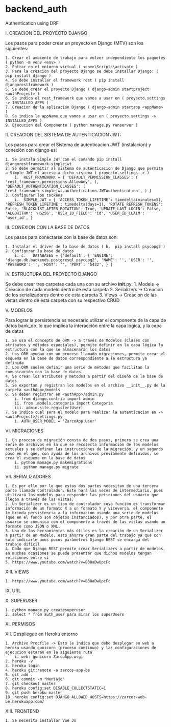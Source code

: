 # backend_auth

Authentication using DRF

I. CREACION DEL PROYECTO DJANGO:

Los pasos para poder crear un proyecto en Django (MTV) son los siguientes:

    1. Crear el ambiente de trabajo para volver independiente los paquetes ( python -m venv <env> )
    2. Entrar en el entorno virtual ( <env>\Scripts\activate )
    3. Para la creacion del proyecto Django se debe installar Django: ( pip install django )
    4. Se debe installar el framework rest ( pip install djangorestframework )
    5. Se debe crear el proyecto Django ( django-admin startproject <authProject> )
    6. Se indica el rest_framework que vamos a usar en ( proyecto.settings -> INSTALLED_APPS )
    7. Creacion de la aplicación Django ( django-admin startapp <appName> )
    8. Se indica la appName que vamos a usar en ( proyecto.settings -> INSTALLED_APPS )
    9. Ejecucion del Componente ( python manage.py runserver )

II. CREACION DEL SISTEMA DE AUTENTICACION JWT:

Los pasos para crear el Sistema de autenticacion JWT (instalacion) y conexión con django es:

    1. Se instala Simple JWT con el comando pip install djangorestframework-simplejwt
    2. Se debe permitir al sistema de autenticacion de Django que permita a Simple JWT el acceso a dicho sistema ( proyecto.settings -> )
        i.	REST_FRAMEWORK = { 'DEFAULT_PERMISSION_CLASSES': ( 'rest_framework.permissions.AllowAny', ), 'DEFAULT_AUTHENTICATION_CLASSES': ( 'rest_framework_simplejwt.authentication.JWTAuthentication', ) }
    3. Configurar los tockens
        i.	SIMPLE_JWT = { 'ACCESS_TOKEN_LIFETIME': timedelta(minutes=5), 'REFRESH_TOKEN_LIFETIME': timedelta(days=1), 'ROTATE_REFRESH_TOKENS': False, 'BLACKLIST_AFTER_ROTATION': True, 'UPDATE_LAST_LOGIN': False, 'ALGORITHM': 'HS256', 'USER_ID_FIELD': 'id', 'USER_ID_CLAIM': 'user_id', }

III. CONEXION CON LA BASE DE DATOS

Los pasos para conectarse con la base de datos son:

    1. Instalar el driver de la base de datos ( b.	pip install psycopg2 )
    2. Configurar la base de datos
        i. c.	DATABASES = {‘default': { 'ENGINE': 'django.db.backends.postgresql_psycopg2', 'NAME': '', 'USER': '', 'PASSWORD': '', 'HOST': '', 'PORT': '5432', } }

IV. ESTRUCTURA DEL PROYECTO DJANGO

Se debe crear tres carpetas cada una con su archivo **init**.py: 1. Models -> Creacion de cada modelo dentro de esta carpeta 2. Serializers -> Creacion de los serializadores dentro de esta carpeta 3. Views -> Creacion de las vistas dentro de esta carpeta con su respectivo CRUD

V. MODELOS

Para lograr la persistencia es necesario utilizar el componente de la capa de datos bank_db, lo que implica la interacción entre la capa lógica, y la capa de datos

    1. Se usa el concepto de ORM -> a través de Modelos (Clases con atributos y métodos especiales), permite definir en la capa lógica la estructura con la que se almacenarán los datos
    2. Los ORM ayudan con un proceso llamado migraciones, permite crear el esquema en la base de datos correspondiente a la estructura ya definida
    3. Los ORM suelen definir una serie de métodos que facilitan la comunicación con la base de datos.
    4. Se crean los atributos y metodos a partir del diseño de la base de datos
    5. Se exportan y registran los modelos en el archivo __init__.py de la carpeta <authApp>/models
    6. Se deben registrar en <authApp>/admin.py
        i. from django.contrib import admin
        ii. from .models.categoria import Categoria
        iii. admin.site.register(User)
    7. Se indica cual sera el modelo para realizar la autenticacion en -> <authProject>/settings.py
        i. AUTH_USER_MODEL = 'ZarcoApp.User'

VI. MIGRACIONES

    1. Un proceso de migración consta de dos pasos, primero se crea una serie de archivos en la que se recolecta información de los modelos actuales y se definen las instrucciones de la migración, y un segundo paso en el que, con ayuda de los archivos previamente definidos, se crea el esquema en la base de datos
        i. python manage.py makemigrations
        ii. python manage.py migrate

VII. SERIALIZADORES

    1. Es por ello por lo que estas dos partes necesitan de una tercera parte llamada Controlador. Este hará las veces de intermediario, pues utilizará los modelos para responder las peticiones del usuario que llegan a través de las vistas.
    2. Un Serializer es un tipo de controlador cuya función es transformar información de un formato X a un formato Y y viceversa. el componente le brinda persistencia a la información usando una serie de modelos (que en el fondo son objetos instanciados), y por otra parte, el usuario se comunica con el componente a través de las vistas usando un formato como JSON o XML.
    3. Una de las herramientas más útiles es la creación de un Serializer a partir de un Modelo, esto ahorra gran parte del trabajo ya que con solo indicarle unos pocos parámetros Django REST se encarga del trabajo difícil
    4. Dado que Django REST permite crear Serializers a partir de modelos, en muchas ocasiones se puede presentar que dichos modelos tengan relaciones entre sí
    5. https://www.youtube.com/watch?v=B38aDwUpcFc

XIII. VIEWS

    1. https://www.youtube.com/watch?v=B38aDwUpcFc

IX. URL

X. SUPERUSER

    1. python manage.py createsuperuser
    2. select * from auth_user para mirar los superUsers

XI. PERMISOS

XII. Despliegue en Heroku entorno

    1. Archivo Procfile -> Esto le indica que debe desplegar en web a heroku usando gunicorn (proceso continuo) y las configuraciones de ejecucion estaran en la siguiente ruta
        i. web: gunicorn ZarcoApp.wsgi
    2. heroku -v
    3. heroku login
    4. heroku git:remote -a zarcos-app-be
    5. git add .
    6. git commit -m "Mensaje"
    7. git checkout master
    8. heroku config:set DISABLE_COLLECTSTATIC=1
    9. git push heroku master
    10. heroku config:set DJANGO_ALLOWED_HOSTS=https://zarcos-web-be.herokuapp.com/

XIII. FRONTEND

    1. Se necesita installar Vue Js
